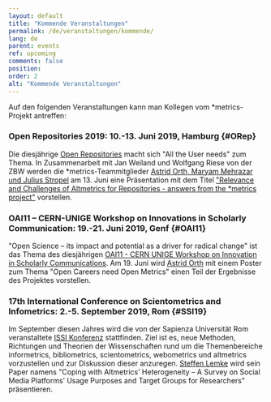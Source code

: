 ```yaml
---
layout: default
title: "Kommende Veranstaltungen"
permalink: /de/veranstaltungen/kommende/
lang: de
parent: events
ref: upcoming
comments: false
position:
order: 2
alt: "Kommende Veranstaltungen"
---
```

<!-- Start editing content here-->

Auf den folgenden Veranstaltungen kann man Kollegen vom \*metrics-Projekt antreffen:

###   Open Repositories 2019: 10.-13. Juni 2019, Hamburg {#ORep}  
  
Die diesjährige [Open Repositories](https://or2019.blogs.uni-hamburg.de/) macht sich "All the User needs" zum Thema. 
In Zusammenarbeit mit Jan Weiland und Wolfgang Riese von der ZBW werden die \*metrics-Teammitglieder [Astrid Orth, Maryam Mehrazar und Julius Stropel](https://metrics-project.net/de/uber_uns/team/) am 13. Juni eine Präsentation mit dem Titel ["Relevance and Challenges of Altmetrics for Repositories - answers from the \*metrics project"](https://www.conftool.net/or2019/index.php?page=browseSessions&form_room=1) vorstellen.

###   OAI11 – CERN-UNIGE Workshop on Innovations in Scholarly Communication: 19.-21. Juni 2019, Genf {#OAI11}

"Open Science – its impact and potential as a driver for radical change" ist das Thema des diesjährigen [OAI11 - CERN UNIGE Workshop on Innovation in Scholarly Communications](https://indico.cern.ch/event/786048/). Am 19. Juni wird [Astrid Orth](https://metrics-project.net/de/uber_uns/team/) mit einem Poster zum Thema "Open Careers need Open Metrics" einen Teil der Ergebnisse des Projektes vorstellen.  


###   17th International Conference on Scientometrics and Infometrics: 2.-5. September 2019, Rom {#SSI19}
  
Im September diesen Jahres wird die von der Sapienza Universität Rom veranstaltete [ISSI Konferenz](https://www.issi2019.org/) stattfinden. Ziel ist es, neue Methoden, Richtungen und Theorien der Wissenschaften rund um die Themenbereiche informetrics, bibliometrics, scientometrics, webometrics und altmetrics vorzustellen und zur Diskussion dieser anzuregen. [Steffen Lemke](https://metrics-project.net/de/uber_uns/team/) wird sein Paper namens "Coping with Altmetrics’ Heterogeneity – A Survey on Social Media Platforms’ Usage Purposes and Target Groups for Researchers" präsentieren.  
  

